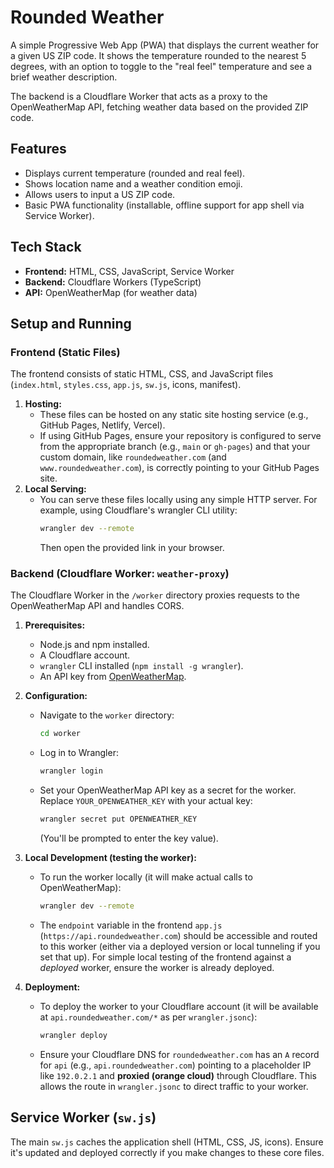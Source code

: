 # Rounded Weather

A simple Progressive Web App (PWA) that displays the current weather for a given US ZIP code. It shows the temperature rounded to the nearest 5 degrees, with an option to toggle to the "real feel" temperature and see a brief weather description.

The backend is a Cloudflare Worker that acts as a proxy to the OpenWeatherMap API, fetching weather data based on the provided ZIP code.

## Features

*   Displays current temperature (rounded and real feel).
*   Shows location name and a weather condition emoji.
*   Allows users to input a US ZIP code.
*   Basic PWA functionality (installable, offline support for app shell via Service Worker).

## Tech Stack

*   **Frontend:** HTML, CSS, JavaScript, Service Worker
*   **Backend:** Cloudflare Workers (TypeScript)
*   **API:** OpenWeatherMap (for weather data)

## Setup and Running

### Frontend (Static Files)

The frontend consists of static HTML, CSS, and JavaScript files (`index.html`, `styles.css`, `app.js`, `sw.js`, icons, manifest).

1.  **Hosting:**
    *   These files can be hosted on any static site hosting service (e.g., GitHub Pages, Netlify, Vercel).
    *   If using GitHub Pages, ensure your repository is configured to serve from the appropriate branch (e.g., `main` or `gh-pages`) and that your custom domain, like `roundedweather.com` (and `www.roundedweather.com`), is correctly pointing to your GitHub Pages site.
2.  **Local Serving:**
    *   You can serve these files locally using any simple HTTP server. For example, using Cloudflare's wrangler CLI utility:
        ```bash
        wrangler dev --remote
        ```
        Then open the provided link in your browser.

### Backend (Cloudflare Worker: `weather-proxy`)

The Cloudflare Worker in the `/worker` directory proxies requests to the OpenWeatherMap API and handles CORS.

1.  **Prerequisites:**
    *   Node.js and npm installed.
    *   A Cloudflare account.
    *   `wrangler` CLI installed (`npm install -g wrangler`).
    *   An API key from [OpenWeatherMap](https://openweathermap.org/api).

2.  **Configuration:**
    *   Navigate to the `worker` directory:
        ```bash
        cd worker
        ```
    *   Log in to Wrangler:
        ```bash
        wrangler login
        ```
    *   Set your OpenWeatherMap API key as a secret for the worker. Replace `YOUR_OPENWEATHER_KEY` with your actual key:
        ```bash
        wrangler secret put OPENWEATHER_KEY
        ```
        (You'll be prompted to enter the key value).

3.  **Local Development (testing the worker):**
    *   To run the worker locally (it will make actual calls to OpenWeatherMap):
        ```bash
        wrangler dev --remote
        ```
    *   The `endpoint` variable in the frontend `app.js` (`https://api.roundedweather.com`) should be accessible and routed to this worker (either via a deployed version or local tunneling if you set that up). For simple local testing of the frontend against a *deployed* worker, ensure the worker is already deployed.

4.  **Deployment:**
    *   To deploy the worker to your Cloudflare account (it will be available at `api.roundedweather.com/*` as per `wrangler.jsonc`):
        ```bash
        wrangler deploy
        ```

    *   Ensure your Cloudflare DNS for `roundedweather.com` has an `A` record for `api` (e.g., `api.roundedweather.com`) pointing to a placeholder IP like `192.0.2.1` and **proxied (orange cloud)** through Cloudflare. This allows the route in `wrangler.jsonc` to direct traffic to your worker.

## Service Worker (`sw.js`)

The main `sw.js` caches the application shell (HTML, CSS, JS, icons). Ensure it's updated and deployed correctly if you make changes to these core files.

